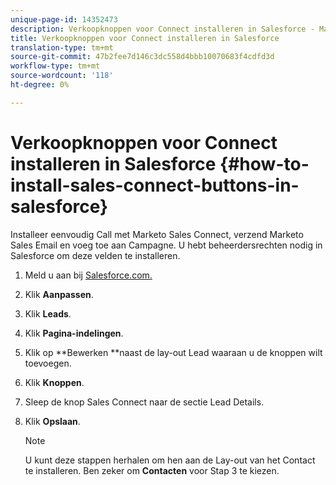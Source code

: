 ```yaml
---
unique-page-id: 14352473
description: Verkoopknoppen voor Connect installeren in Salesforce - Marketo Docs - Productdocumentatie
title: Verkoopknoppen voor Connect installeren in Salesforce
translation-type: tm+mt
source-git-commit: 47b2fee7d146c3dc558d4bbb10070683f4cdfd3d
workflow-type: tm+mt
source-wordcount: '118'
ht-degree: 0%

---
```



# Verkoopknoppen voor Connect installeren in Salesforce {#how-to-install-sales-connect-buttons-in-salesforce}

Installeer eenvoudig Call met Marketo Sales Connect, verzend Marketo Sales Email en voeg toe aan Campagne. U hebt beheerdersrechten nodig in Salesforce om deze velden te installeren.

1. Meld u aan bij [Salesforce.com.](http://Salesforce.com)
1. Klik **Aanpassen**.
1. Klik **Leads**.
1. Klik **Pagina-indelingen**.
1. Klik op **Bewerken **naast de lay-out Lead waaraan u de knoppen wilt toevoegen.
1. Klik **Knoppen**.
1. Sleep de knop Sales Connect naar de sectie Lead Details.
1. Klik **Opslaan**.

   >[!NOTE]
   >
   >U kunt deze stappen herhalen om hen aan de Lay-out van het Contact te installeren. Ben zeker om **Contacten** voor Stap 3 te kiezen.

